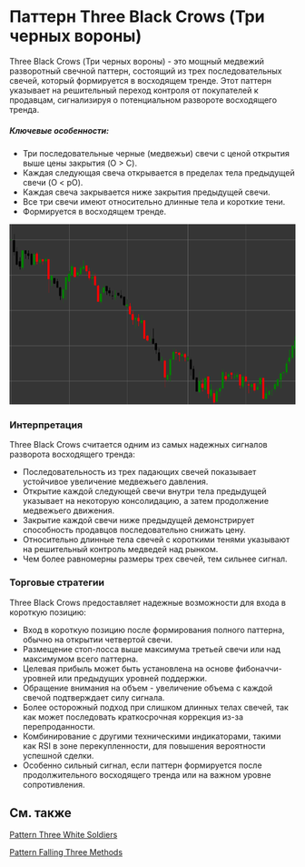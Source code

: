 # Паттерн Three Black Crows (Три черных вороны)

Three Black Crows (Три черных вороны) - это мощный медвежий разворотный свечной паттерн, состоящий из трех последовательных свечей, который формируется в восходящем тренде. Этот паттерн указывает на решительный переход контроля от покупателей к продавцам, сигнализируя о потенциальном развороте восходящего тренда.

##### Ключевые особенности:

- Три последовательные черные (медвежьи) свечи с ценой открытия выше цены закрытия (O > C).
- Каждая следующая свеча открывается в пределах тела предыдущей свечи (O < pO).
- Каждая свеча закрывается ниже закрытия предыдущей свечи.
- Все три свечи имеют относительно длинные тела и короткие тени.
- Формируется в восходящем тренде.

![Three Black Crows Pattern](../../../images/threeblackcrowspattern.png)

### Интерпретация

Three Black Crows считается одним из самых надежных сигналов разворота восходящего тренда:

- Последовательность из трех падающих свечей показывает устойчивое увеличение медвежьего давления.
- Открытие каждой следующей свечи внутри тела предыдущей указывает на некоторую консолидацию, а затем продолжение медвежьего движения.
- Закрытие каждой свечи ниже предыдущей демонстрирует способность продавцов последовательно снижать цену.
- Относительно длинные тела свечей с короткими тенями указывают на решительный контроль медведей над рынком.
- Чем более равномерны размеры трех свечей, тем сильнее сигнал.

### Торговые стратегии

Three Black Crows предоставляет надежные возможности для входа в короткую позицию:

- Вход в короткую позицию после формирования полного паттерна, обычно на открытии четвертой свечи.
- Размещение стоп-лосса выше максимума третьей свечи или над максимумом всего паттерна.
- Целевая прибыль может быть установлена на основе фибоначчи-уровней или предыдущих уровней поддержки.
- Обращение внимания на объем - увеличение объема с каждой свечой подтверждает силу сигнала.
- Более осторожный подход при слишком длинных телах свечей, так как может последовать краткосрочная коррекция из-за перепроданности.
- Комбинирование с другими техническими индикаторами, такими как RSI в зоне перекупленности, для повышения вероятности успешной сделки.
- Особенно сильный сигнал, если паттерн формируется после продолжительного восходящего тренда или на важном уровне сопротивления.

## См. также

[Pattern Three White Soldiers](three_white_soldiers.md)

[Pattern Falling Three Methods](falling_three_methods.md)
